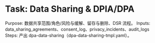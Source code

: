 # Task: Data Sharing & DPIA/DPA

Purpose: 数据共享范围/角色/风险与缓解、留存与删除、DSR 流程。
Inputs: data_sharing_agreements、consent_log、privacy_incidents、audit_logs
Steps: 产出 dpa-data-sharing（dpa-data-sharing-tmpl.yaml）。
